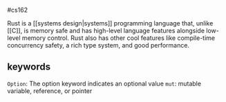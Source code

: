 #cs162 

Rust is a [[systems design|systems]] programming language that, unlike [[C]], is memory safe and has high-level language features alongside low-level memory control. Rust also has other cool features like compile-time concurrency safety, a rich type system, and good performance.

## keywords

`Option`: The option keyword indicates an optional value
`mut`: mutable variable, reference, or pointer
